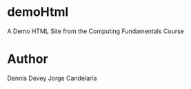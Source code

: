 # demoHtml
A Demo HTML Site from the Computing Fundamentals Course

# Author
Dennis Devey
Jorge Candelaria
